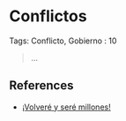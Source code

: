 # Conflictos

Tags: Conflicto, Gobierno
: 10

> …
> 

## References

- [¡Volveré y seré millones!](https://www.academia.edu/100633811/_Volver%C3%A9_y_ser%C3%A9_millones_)